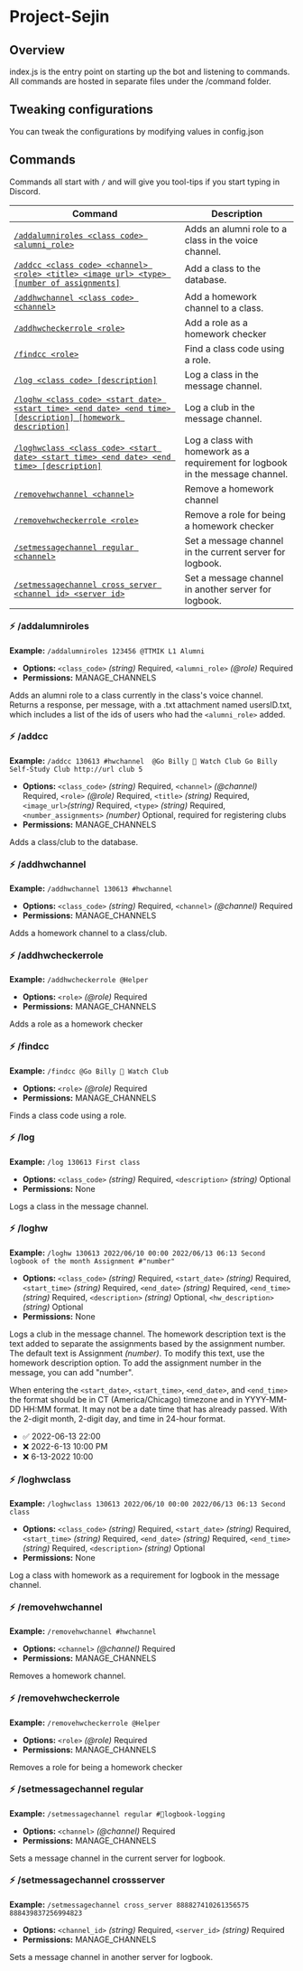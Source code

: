# Project-Sejin

## Overview
index.js is the entry point on starting up the bot and listening to commands. 
All commands are hosted in separate files under the /command folder. 

## Tweaking configurations
You can tweak the configurations by modifying values in config.json

## Commands

Commands all start with `/` and will give you tool-tips if you start typing in Discord.

| Command                                                                                                                    |                             Description                             |
|----------------------------------------------------------------------------------------------------------------------------|-------------------------------------------------------------------|
| [`/addalumniroles <class code> <alumni_role>`](#-addalumniroles)                                                           | Adds an alumni role to a class in the voice channel.             |
| [`/addcc <class code> <channel> <role> <title> <image url> <type> [number of assignments]`](#-addcc)                       | Add a class to the database.                                        |
| [`/addhwchannel <class code> <channel>`](#-addhwchannel)                                                                   | Add a homework channel to a class.                                  |
| [`/addhwcheckerrole <role>`](#-addhwcheckerrole)                                                                           | Add a role as a homework checker                                    |
| [`/findcc <role>`](#-findcc)                                                                                                     | Find a class code using a role.                                     |
| [`/log <class code> [description]`](#-log)                                                                                 | Log a class in the message channel.                                 |
| [`/loghw <class code> <start date> <start time> <end date> <end time> [description] [homework description]`](#-loghw)      | Log a club in the message channel.                                  |
| [`/loghwclass <class code> <start date> <start time> <end date> <end time> [description]`](#-loghwclass) | Log a class with homework as a requirement for logbook in the message channel. |
| [`/removehwchannel <channel>`](#-removehwchannel)                                                                          | Remove a homework channel                                           |
| [`/removehwcheckerrole <role>`](#-removehwcheckerrole)                                                                     | Remove a role for being a homework checker                          |
| [`/setmessagechannel regular <channel>`](#-setmessagechannel-regular)                                                      | Set a message channel in the current server for logbook.            |
| [`/setmessagechannel cross_server <channel id> <server id>`](#-setmessagechannel-crossserver)                              | Set a message channel in another server for logbook.                |


#### <font size=3>⚡ /addalumniroles</font>

**Example:** `/addalumniroles 123456 @TTMIK L1 Alumni`

- **Options:** `<class_code>` _(string)_ Required, `<alumni_role>` *(@role)* Required
- **Permissions:** MANAGE_CHANNELS

Adds an alumni role to a class currently in the class's voice channel. 
Returns a response, per message, with a .txt attachment named usersID.txt, which includes a list of the ids of users who had the `<alumni_role>` added.

#### <font size=3>⚡ /addcc</font>

**Example:** `/addcc 130613 #hwchannel  @Go Billy 🧢 Watch Club Go Billy Self-Study Club http://url club 5`

- **Options:** `<class_code>` _(string)_ Required, `<channel>` *(@channel)* Required, `<role>` *(@role)* Required, `<title>` _(string)_ Required, `<image_url>`_(string)_ Required, `<type>` _(string)_ Required, `<number_assignments>` _(number)_ Optional, required for registering clubs
- **Permissions:** MANAGE_CHANNELS

Adds a class/club to the database.

#### <font size=3>⚡ /addhwchannel</font>

**Example:** `/addhwchannel 130613 #hwchannel`
- **Options:** `<class_code>` _(string)_ Required, `<channel>` *(@channel)* Required
- **Permissions:** MANAGE_CHANNELS

Adds a homework channel to a class/club.

#### <font size=3>⚡ /addhwcheckerrole</font>

**Example:** `/addhwcheckerrole @Helper`
- **Options:** `<role>` *(@role)* Required
- **Permissions:** MANAGE_CHANNELS

Adds a role as a homework checker

#### <font size=3>⚡ /findcc</font>

**Example:** `/findcc @Go Billy 🧢 Watch Club`
- **Options:** `<role>` *(@role)* Required
- **Permissions:** MANAGE_CHANNELS

Finds a class code using a role.

#### <font size=3>⚡ /log</font>

**Example:** `/log 130613 First class`
- **Options:** `<class_code>` _(string)_ Required, `<description>` _(string)_ Optional
- **Permissions:** None

Logs a class in the message channel. 

#### <font size=3>⚡ /loghw</font>

**Example:** `/loghw 130613 2022/06/10 00:00 2022/06/13 06:13 Second logbook of the month Assignment #"number"`
- **Options:** `<class_code>` _(string)_ Required, `<start_date>` _(string)_ Required, `<start_time>` _(string)_ Required, `<end_date>` _(string)_ Required, `<end_time>` _(string)_ Required, `<description>` _(string)_ Optional, `<hw_description>` _(string)_ Optional
- **Permissions:** None

Logs a club in the message channel. The homework description text is the text added to separate the assignments based by the assignment number. The default text is Assignment _(number)_. To modify this text, use the homework description option. To add the assignment number in the message, you can add "number". 

When entering the `<start_date>`, `<start_time>`, `<end_date>`, and `<end_time>` the format should be in CT (America/Chicago) timezone and in YYYY-MM-DD HH:MM format. It may not be a date time that has already passed. With the 2-digit month, 2-digit day, and time in 24-hour format.
   - ✅ 2022-06-13 22:00
   - ❌ 2022-6-13 10:00 PM
   - ❌ 6-13-2022 10:00

#### <font size=3>⚡ /loghwclass</font>

**Example:** `/loghwclass 130613 2022/06/10 00:00 2022/06/13 06:13 Second class`
- **Options:** `<class_code>` _(string)_ Required, `<start_date>` _(string)_ Required, `<start_time>` _(string)_ Required, `<end_date>` _(string)_ Required, `<end_time>` _(string)_ Required, `<description>` _(string)_ Optional
- **Permissions:** None

Log a class with homework as a requirement for logbook in the message channel.

#### <font size=3>⚡ /removehwchannel</font>

**Example:** `/removehwchannel #hwchannel`
- **Options:** `<channel>` *(@channel)* Required
- **Permissions:** MANAGE_CHANNELS

Removes a homework channel.

#### <font size=3>⚡ /removehwcheckerrole</font>

**Example:** `/removehwcheckerrole @Helper`
- **Options:** `<role>` *(@role)* Required
- **Permissions:** MANAGE_CHANNELS

Removes a role for being a homework checker

#### <font size=3>⚡ /setmessagechannel regular</font>

**Example:** `/setmessagechannel regular #📔logbook-logging`
- **Options:** `<channel>` *(@channel)* Required
- **Permissions:** MANAGE_CHANNELS

Sets a message channel in the current server for logbook.

#### <font size=3>⚡ /setmessagechannel crossserver</font>

**Example:** `/setmessagechannel cross_server 888827410261356575 888439837256994823`
- **Options:** `<channel_id>` *(string)* Required, `<server_id>` *(string)* Required
- **Permissions:** MANAGE_CHANNELS

Sets a message channel in another server for logbook.
